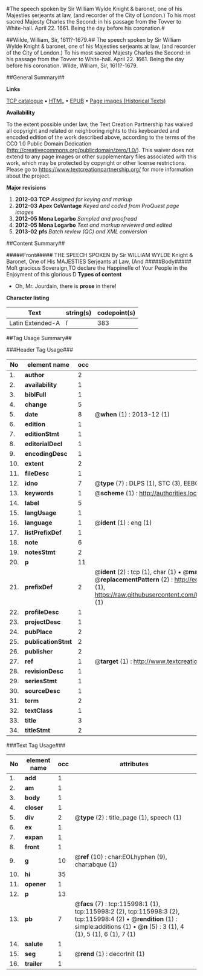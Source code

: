 #The speech spoken by Sir William Wylde Knight & baronet, one of his Majesties serjeants at law, (and recorder of the City of London.) To his most sacred Majesty Charles the Second: in his passage from the Tovver to White-hall. April 22. 1661. Being the day before his coronation.#

##Wilde, William, Sir, 1611?-1679.##
The speech spoken by Sir William Wylde Knight & baronet, one of his Majesties serjeants at law, (and recorder of the City of London.) To his most sacred Majesty Charles the Second: in his passage from the Tovver to White-hall. April 22. 1661. Being the day before his coronation.
Wilde, William, Sir, 1611?-1679.

##General Summary##

**Links**

[TCP catalogue](http://www.ota.ox.ac.uk/tcp/)  • 
[HTML](http://tei.it.ox.ac.uk/tcp/Texts-HTML/free/A96/A96991.html)  • 
[EPUB](http://tei.it.ox.ac.uk/tcp/Texts-EPUB/free/A96/A96991.epub) • 
[Page images (Historical Texts)](https://historicaltexts.jisc.ac.uk/eebo-99863783e)

**Availability**

To the extent possible under law, the Text Creation Partnership has waived all copyright and related or neighboring rights to this keyboarded and encoded edition of the work described above, according to the terms of the CC0 1.0 Public Domain Dedication (http://creativecommons.org/publicdomain/zero/1.0/). This waiver does not extend to any page images or other supplementary files associated with this work, which may be protected by copyright or other license restrictions. Please go to https://www.textcreationpartnership.org/ for more information about the project.

**Major revisions**

1. __2012-03__ __TCP__ *Assigned for keying and markup*
1. __2012-03__ __Apex CoVantage__ *Keyed and coded from ProQuest page images*
1. __2012-05__ __Mona Logarbo__ *Sampled and proofread*
1. __2012-05__ __Mona Logarbo__ *Text and markup reviewed and edited*
1. __2013-02__ __pfs__ *Batch review (QC) and XML conversion*

##Content Summary##

#####Front#####
THE SPEECH SPOKEN By Sir WILLIAM WYLDE Knight & Baronet, One of His MAJESTIES Serjeants at Law, (And
#####Body#####
Moſt gracious Soveraign,TO declare the Happineſſe of Your People in the Enjoyment of this glorious D
**Types of content**

  * Oh, Mr. Jourdain, there is **prose** in there!

**Character listing**


|Text|string(s)|codepoint(s)|
|---|---|---|
|Latin Extended-A|ſ|383|

##Tag Usage Summary##

###Header Tag Usage###

|No|element name|occ|attributes|
|---|---|---|---|
|1.|__author__|2||
|2.|__availability__|1||
|3.|__biblFull__|1||
|4.|__change__|5||
|5.|__date__|8| @__when__ (1) : 2013-12 (1)|
|6.|__edition__|1||
|7.|__editionStmt__|1||
|8.|__editorialDecl__|1||
|9.|__encodingDesc__|1||
|10.|__extent__|2||
|11.|__fileDesc__|1||
|12.|__idno__|7| @__type__ (7) : DLPS (1), STC (3), EEBO-CITATION (1), PROQUEST (1), VID (1)|
|13.|__keywords__|1| @__scheme__ (1) : http://authorities.loc.gov/ (1)|
|14.|__label__|5||
|15.|__langUsage__|1||
|16.|__language__|1| @__ident__ (1) : eng (1)|
|17.|__listPrefixDef__|1||
|18.|__note__|6||
|19.|__notesStmt__|2||
|20.|__p__|11||
|21.|__prefixDef__|2| @__ident__ (2) : tcp (1), char (1)  •  @__matchPattern__ (2) : ([0-9\-]+):([0-9IVX]+) (1), (.+) (1)  •  @__replacementPattern__ (2) : http://eebo.chadwyck.com/downloadtiff?vid=$1&page=$2 (1), https://raw.githubusercontent.com/textcreationpartnership/Texts/master/tcpchars.xml#$1 (1)|
|22.|__profileDesc__|1||
|23.|__projectDesc__|1||
|24.|__pubPlace__|2||
|25.|__publicationStmt__|2||
|26.|__publisher__|2||
|27.|__ref__|1| @__target__ (1) : http://www.textcreationpartnership.org/docs/. (1)|
|28.|__revisionDesc__|1||
|29.|__seriesStmt__|1||
|30.|__sourceDesc__|1||
|31.|__term__|2||
|32.|__textClass__|1||
|33.|__title__|3||
|34.|__titleStmt__|2||


###Text Tag Usage###

|No|element name|occ|attributes|
|---|---|---|---|
|1.|__add__|1||
|2.|__am__|1||
|3.|__body__|1||
|4.|__closer__|1||
|5.|__div__|2| @__type__ (2) : title_page (1), speech (1)|
|6.|__ex__|1||
|7.|__expan__|1||
|8.|__front__|1||
|9.|__g__|10| @__ref__ (10) : char:EOLhyphen (9), char:abque (1)|
|10.|__hi__|35||
|11.|__opener__|1||
|12.|__p__|13||
|13.|__pb__|7| @__facs__ (7) : tcp:115998:1 (1), tcp:115998:2 (2), tcp:115998:3 (2), tcp:115998:4 (2)  •  @__rendition__ (1) : simple:additions (1)  •  @__n__ (5) : 3 (1), 4 (1), 5 (1), 6 (1), 7 (1)|
|14.|__salute__|1||
|15.|__seg__|1| @__rend__ (1) : decorInit (1)|
|16.|__trailer__|1||
